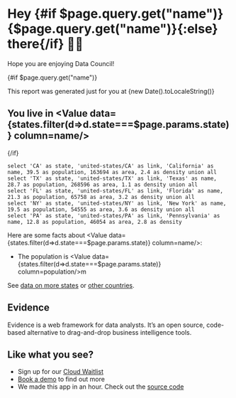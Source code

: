 # Hey {#if $page.query.get("name")} {$page.query.get("name")}{:else} there{/if} 👋🏼

Hope you are enjoying Data Council!

{#if $page.query.get("name")}

This report was generated just for you at {new Date().toLocaleString()}

## You live in <Value data={states.filter(d=>d.state===$page.params.state)} column=name/>

{/if}

```states
select 'CA' as state, 'united-states/CA' as link, 'California' as name, 39.5 as population, 163694 as area, 2.4 as density union all
select 'TX' as state, 'united-states/TX' as link, 'Texas' as name, 28.7 as population, 268596 as area, 1.1 as density union all
select 'FL' as state, 'united-states/FL' as link, 'Florida' as name, 21.3 as population, 65758 as area, 3.2 as density union all
select 'NY' as state, 'united-states/NY' as link, 'New York' as name, 19.5 as population, 54555 as area, 3.6 as density union all
select 'PA' as state, 'united-states/PA' as link, 'Pennsylvania' as name, 12.8 as population, 46054 as area, 2.8 as density
```

Here are some facts about <Value data={states.filter(d=>d.state===$page.params.state)} column=name/>:

- The population is <Value data={states.filter(d=>d.state===$page.params.state)} column=population/>m

See [data on more states](../united-states) or [other countries](../countries).

## Evidence

Evidence is a web framework for data analysts. It’s an open source, code-based alternative to drag-and-drop business intelligence tools.

## Like what you see?

- Sign up for our [Cloud Waitlist](https://du3tapwtcbi.typeform.com/to/kwp7ZD3q)
- [Book a demo](https://calendly.com/d/dxf-2t4-fq8/chat-with-adam-archie?month=2023-03) to find out more
- We made this app in an hour. Check out the [source code](https://github.com/archiewood/datacouncil-demo)

